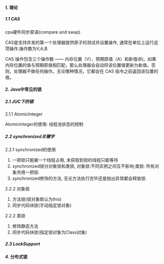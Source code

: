 #### 1. 理论

##### 1.1 CAS

cpu硬件同步原语(compare and swap)

CAS是支持并发的第一个处理器提供原子的测试并设置操作, 通常在单位上运行这项操作.操作数为V,A,B.

CAS 操作包含三个操作数 —— 内存位置（V）、预期原值（A）和新值(B)。如果内存位置的值与预期原值相匹配，那么处理器会自动将该位置值更新为新值。否则，处理器不做任何操作。无论哪种情况，它都会在 CAS 指令之前返回该位置的值。



#### 2. Java中常见的锁

##### 2.1 JUC下的锁

2.1.1 AtomicInteger

AtomicInteger的使用: 线程池状态的控制

##### 2.2 synchronized关键字

2.2.1 synchronized的使用

1. 一把锁只能被一个线程占用, 未获取到锁的线程只能等待
2. synchronized锁分对象锁和类锁, 对象锁:不同实例之间互不影响;类锁: 所有对象共用一把锁.
3. synchronized修饰的方法, 无论方法执行完毕还是抛出异常都会释放锁.

2.2.2 对象锁

1. 方法锁(锁对象默认为this)
2. 同步代码块锁(手动指定锁对象)

2.2.2 类锁

1. 修饰静态方法
2. 同步代码块锁(指定锁对象为Class对象)

##### 2.3 LockSupport



#### 4. 分布式锁





























